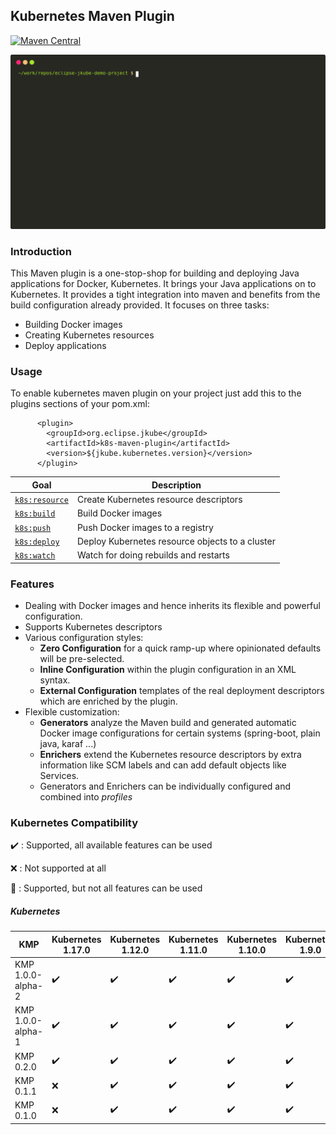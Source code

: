 ## Kubernetes Maven Plugin

[![Maven Central](https://img.shields.io/maven-central/v/org.eclipse.jkube/kubernetes-maven-plugin.svg?label=Maven%20Central)](https://search.maven.org/search?q=g:%22org.eclipse.jkube%22%20AND%20a:%22kubernetes-maven-plugin%22)

![Sample Demo](kmp.svg)

### Introduction
This Maven plugin is a one-stop-shop for building and deploying Java applications for Docker, Kubernetes. It brings your Java applications on to Kubernetes. It provides a tight integration into maven and benefits from the build configuration already provided. It focuses on three tasks:
+ Building Docker images
+ Creating Kubernetes resources
+ Deploy applications

### Usage
To enable kubernetes maven plugin on your project just add this to the plugins sections of your pom.xml:

```
      <plugin>
        <groupId>org.eclipse.jkube</groupId>
        <artifactId>k8s-maven-plugin</artifactId>
        <version>${jkube.kubernetes.version}</version>
      </plugin>
```

| Goal                                          | Description                           |
| --------------------------------------------- | ------------------------------------- |
| [`k8s:resource`](https://www.eclipse.org/jkube/docs/kubernetes-maven-plugin#k8s:resource) | Create Kubernetes resource descriptors |
| [`k8s:build`](https://www.eclipse.org/jkube/docs/kubernetes-maven-plugin#k8s:build) | Build Docker images |
| [`k8s:push`](https://www.eclipse.org/jkube/docs/kubernetes-maven-plugin#k8s:push) | Push Docker images to a registry  |
| [`k8s:deploy`](https://www.eclipse.org/jkube/docs/kubernetes-maven-plugin#k8s:deploy) | Deploy Kubernetes resource objects to a cluster  |
| [`k8s:watch`](https://www.eclipse.org/jkube/docs/kubernetes-maven-plugin#k8s:watch) | Watch for doing rebuilds and restarts |

### Features

* Dealing with Docker images and hence inherits its flexible and powerful configuration.
* Supports Kubernetes descriptors
* Various configuration styles:
  * **Zero Configuration** for a quick ramp-up where opinionated defaults will be pre-selected.
  * **Inline Configuration** within the plugin configuration in an XML syntax.
  * **External Configuration** templates of the real deployment descriptors which are enriched by the plugin.
* Flexible customization:
  * **Generators** analyze the Maven build and generated automatic Docker image configurations for certain systems (spring-boot, plain java, karaf ...)
  * **Enrichers** extend the Kubernetes resource descriptors by extra information like SCM labels and can add default objects like Services.
  * Generators and Enrichers can be individually configured and combined into *profiles*

### Kubernetes Compatibility

:heavy_check_mark: : Supported, all available features can be used

:x: : Not supported at all

:large_blue_circle: : Supported, but not all features can be used

##### Kubernetes

|     KMP              | Kubernetes 1.17.0          | Kubernetes 1.12.0          | Kubernetes 1.11.0          | Kubernetes 1.10.0 | Kubernetes 1.9.0 | Kubernetes 1.8.0 | Kubernetes 1.7.0 | Kubernetes 1.6.0 | Kubernetes 1.5.1 | Kubernetes 1.4.0 |
|----------------------|----------------------------|----------------------------|----------------------------|-------------------|------------------|------------------|------------------|------------------|------------------|------------------|
| KMP 1.0.0-alpha-2    |        :heavy_check_mark:  |        :heavy_check_mark:  |        :heavy_check_mark:  |       :heavy_check_mark:           |       :heavy_check_mark:          |        :heavy_check_mark:         |        :heavy_check_mark:         |        :heavy_check_mark:         |        :x:         |        :x:         |
| KMP 1.0.0-alpha-1    |        :heavy_check_mark:  |        :heavy_check_mark:  |        :heavy_check_mark:  |       :heavy_check_mark:           |       :heavy_check_mark:          |        :heavy_check_mark:         |        :heavy_check_mark:         |        :heavy_check_mark:         |        :x:         |        :x:         |
| KMP 0.2.0            |        :heavy_check_mark:  |        :heavy_check_mark:  |        :heavy_check_mark:  |       :heavy_check_mark:           |       :heavy_check_mark:          |        :heavy_check_mark:         |        :heavy_check_mark:         |        :heavy_check_mark:         |        :x:         |        :x:         |
| KMP 0.1.1            |        :x:                 |        :heavy_check_mark:  |        :heavy_check_mark:  |       :heavy_check_mark:           |       :heavy_check_mark:          |        :heavy_check_mark:         |        :heavy_check_mark:         |        :heavy_check_mark:         |        :x:         |        :x:         |
| KMP 0.1.0            |        :x:                 |        :heavy_check_mark:  |        :heavy_check_mark:  |       :heavy_check_mark:           |       :heavy_check_mark:          |        :heavy_check_mark:         |        :heavy_check_mark:         |        :heavy_check_mark:         |        :x:         |        :x:         |
